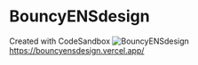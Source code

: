 # BouncyENSdesign
Created with CodeSandbox
![BouncyENSdesign](https://github.com/ohhkaneda/BouncyENSdesignWIP/blob/main/001500x500.jpeg?raw=true "BouncyENSdesign")
https://bouncyensdesign.vercel.app/
